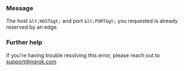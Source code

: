
### Message
The host `&lt;HOST&gt;` and port `&lt;PORT&gt;` you requested is already reserved by an edge.

### Further help
If you're having trouble resolving this error, please reach out to [support@ngrok.com](mailto:support@ngrok.com?subject=Help%20with%20ERR_NGROK_381)

